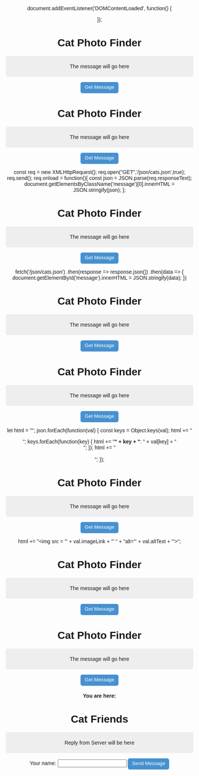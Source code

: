 
<!-- /* JSON APIs and AJAX

Similar to how UIs help people use programs, APIs (Application Programming Interfaces) help programs interact with other programs. APIs are tools that computers use to communicate with one another, in part to send and receive data.

Programmers often use AJAX (Asynchronous JavaScript and XML) when working with APIs. AJAX refers to a group of technologies that make asynchronous requests to a server to transfer data, then load any returned data into the page. And the data transferred between the browser and server is often in a format called JSON (JavaScript Object Notation).

This course will teach you the basics about working with APIs and different AJAX technologies in the browser.



Handle Click Events with JavaScript using the onclick property
You want your code to execute only once your page has finished loading. For that purpose, you can attach a JavaScript event to the document called DOMContentLoaded. Here's the code that does this:
 */ -->
document.addEventListener('DOMContentLoaded', function() {

});

<!-- /* You can implement event handlers that go inside of the DOMContentLoaded function. You can implement an onclick event handler which triggers when the user clicks on the #getMessage element, by adding the following code:

document.getElementById('getMessage').onclick = function(){};

Add a click event handler inside of the DOMContentLoaded function for the element with id of getMessage.
 */ -->


<script>
  document.addEventListener('DOMContentLoaded', function(){
    // Add your code below this line
document.getElementById('getMessage').onclick = function(){};

    // Add your code above this line
  });
</script>

<style>
  body {
    text-align: center;
    font-family: "Helvetica", sans-serif;
  }
  h1 {
    font-size: 2em;
    font-weight: bold;
  }
  .box {
    border-radius: 5px;
    background-color: #eee;
    padding: 20px 5px;
  }
  button {
    color: white;
    background-color: #4791d0;
    border-radius: 5px;
    border: 1px solid #4791d0;
    padding: 5px 10px 8px 10px;
  }
  button:hover {
    background-color: #0F5897;
    border: 1px solid #0F5897;
  }
</style>
<h1>Cat Photo Finder</h1>
<p class="message box">
  The message will go here
</p>
<p>
  <button id="getMessage">
    Get Message
  </button>
</p>


<!-- /* Change Text with click Events
When the click event happens, you can use JavaScript to update an HTML element.
For example, when a user clicks the Get Message button, it changes the text of the element with the class message to say Here is the message.
This works by adding the following code within the click event:
 */

document.getElementsByClassName('message')[0].textContent="Here is the message";


Add code inside the onclick event handler to change the text inside the message element to say Here is the message.
 -->

<script>
  document.addEventListener('DOMContentLoaded', function(){
    document.getElementById('getMessage').onclick = function(){
      // Add your code below this line
document.getElementsByClassName('message')[0].textContent="Here is the message";

      // Add your code above this line
    }
  });
</script>

<style>
  body {
    text-align: center;
    font-family: "Helvetica", sans-serif;
  }
  h1 {
    font-size: 2em;
    font-weight: bold;
  }
  .box {
    border-radius: 5px;
    background-color: #eee;
    padding: 20px 5px;
  }
  button {
    color: white;
    background-color: #4791d0;
    border-radius: 5px;
    border: 1px solid #4791d0;
    padding: 5px 10px 8px 10px;
  }
  button:hover {
    background-color: #0F5897;
    border: 1px solid #0F5897;
  }
</style>

<h1>Cat Photo Finder</h1>
<p class="message box">
  The message will go here
</p>
<p>
  <button id="getMessage">
    Get Message
  </button>
</p>


<!-- Get JSON with the JavaScript XMLHttpRequest Method
You can also request data from an external source. This is where APIs come into play.
Remember that APIs - or Application Programming Interfaces - are tools that computers use to communicate with one another. You'll learn how to update HTML with the data we get from APIs using a technology called AJAX.

Most web APIs transfer data in a format called JSON. JSON stands for JavaScript Object Notation.

JSON syntax looks very similar to JavaScript object literal notation. JSON has object properties and their current values, sandwiched between a { and a }.

These properties and their values are often referred to as "key-value pairs".
However, JSON transmitted by APIs are sent as bytes, and your application receives it as a string. These can be converted into JavaScript objects, but they are not JavaScript objects by default. The JSON.parse method parses the string and constructs the JavaScript object described by it.
You can request the JSON from freeCodeCamp's Cat Photo API. Here's the code you can put in your click event to do this:
 -->

const req = new XMLHttpRequest();
req.open("GET",'/json/cats.json',true);
req.send();
req.onload = function(){
  const json = JSON.parse(req.responseText);
  document.getElementsByClassName('message')[0].innerHTML = JSON.stringify(json);
};


<!-- Here's a review of what each piece is doing. The JavaScript XMLHttpRequest object has a number of properties and methods that are used to transfer data. First, an instance of the XMLHttpRequest object is created and saved in the req variable. Next, the open method initializes a request - this example is requesting data from an API, therefore is a GET request. The second argument for open is the URL of the API you are requesting data from. The third argument is a Boolean value where true makes it an asynchronous request. The send method sends the request. Finally, the onload event handler parses the returned data and applies the JSON.stringify method to convert the JavaScript object into a string. This string is then inserted as the message text.

Update the code to create and send a GET request to the freeCodeCamp Cat Photo API. Then click the Get Message button. Your AJAX function will replace the The message will go here text with the raw JSON output from the API.
 -->

<script>
  document.addEventListener('DOMContentLoaded', function(){
    document.getElementById('getMessage').onclick = function(){
      // Add your code below this line
const req = new XMLHttpRequest();
req.open("GET",'/json/cats.json',true);
req.send();
req.onload = function(){
  const json = JSON.parse(req.responseText);
  document.getElementsByClassName('message')[0].innerHTML = JSON.stringify(json);
};


      // Add your code above this line
    };
  });
</script>

<style>
  body {
    text-align: center;
    font-family: "Helvetica", sans-serif;
  }
  h1 {
    font-size: 2em;
    font-weight: bold;
  }
  .box {
    border-radius: 5px;
    background-color: #eee;
    padding: 20px 5px;
  }
  button {
    color: white;
    background-color: #4791d0;
    border-radius: 5px;
    border: 1px solid #4791d0;
    padding: 5px 10px 8px 10px;
  }
  button:hover {
    background-color: #0F5897;
    border: 1px solid #0F5897;
  }
</style>

<h1>Cat Photo Finder</h1>
<p class="message box">
  The message will go here
</p>
<p>
  <button id="getMessage">
    Get Message
  </button>
</p>


<!-- Get JSON with the JavaScript fetch method
Another way to request external data is to use the JavaScript fetch() method. It is equivalent to XMLHttpRequest, but the syntax is considered easier to understand.
Here is the code for making a GET request to /json/cats.json
 -->

fetch('/json/cats.json')
  .then(response => response.json())
  .then(data => {
    document.getElementById('message').innerHTML = JSON.stringify(data);
  })


<!-- Take a look at each piece of this code.
The first line is the one that makes the request. So, fetch(URL) makes a GET request to the URL specified. The method returns a Promise.
After a Promise is returned, if the request was successful, the then method is executed, which takes the response and converts it to JSON format.
The then method also returns a Promise, which is handled by the next then method. The argument in the second then is the JSON object you are looking for!
Now, it selects the element that will receive the data by using document.getElementById(). Then it modifies the HTML code of the element by inserting a string created from the JSON object returned from the request.

Update the code to create and send a GET request to the freeCodeCamp Cat Photo API. But this time, using the fetch method instead of XMLHttpRequest.
 -->

<script>
  document.addEventListener('DOMContentLoaded',function(){
    document.getElementById('getMessage').onclick= () => {
      // Add your code below this line


fetch('/json/cats.json')
  .then(response => response.json())
  .then(data => {
    document.getElementById('message').innerHTML = JSON.stringify(data);
  })


      // Add your code above this line
    };
  });
</script>
<style>
  body {
    text-align: center;
    font-family: "Helvetica", sans-serif;
  }
  h1 {
    font-size: 2em;
    font-weight: bold;
  }
  .box {
    border-radius: 5px;
    background-color: #eee;
    padding: 20px 5px;
  }
  button {
    color: white;
    background-color: #4791d0;
    border-radius: 5px;
    border: 1px solid #4791d0;
    padding: 5px 10px 8px 10px;
  }
  button:hover {
    background-color: #0F5897;
    border: 1px solid #0F5897;
  }
</style>
<h1>Cat Photo Finder</h1>
<p id="message" class="box">
  The message will go here
</p>
<p>
  <button id="getMessage">
    Get Message
  </button>
</p>


<!-- Access the JSON Data from an API
In the previous challenge, you saw how to get JSON data from the freeCodeCamp Cat Photo API.
Now you'll take a closer look at the returned data to better understand the JSON format. Recall some notation in JavaScript:

[ ] -> Square brackets represent an array.
{ } -> Curly brackets represent an object.
" " -> Double quotes represent a string. They are also used for key names in JSON.

Understanding the structure of the data that an API returns is important because it influences how you retrieve the values you need.
On the right, click the Get Message button to load the freeCodeCamp Cat Photo API JSON into the HTML.
The first and last character you see in the JSON data are square brackets [ ]. This means that the returned data is an array. The second character in the JSON data is a curly { bracket, which starts an object. Looking closely, you can see that there are three separate objects. The JSON data is an array of three objects, where each object contains information about a cat photo.
You learned earlier that objects contain "key-value pairs" that are separated by commas. In the Cat Photo example, the first object has "id":0 where id is a key and 0 is its corresponding value. Similarly, there are keys for imageLink, altText, and codeNames. Each cat photo object has these same keys, but with different values.
Another interesting "key-value pair" in the first object is "codeNames":["Juggernaut","Mrs. Wallace","ButterCup"]. Here codeNames is the key and its value is an array of three strings. It's possible to have arrays of objects as well as a key with an array as a value.
Remember how to access data in arrays and objects. Arrays use bracket notation to access a specific index of an item. Objects use either bracket or dot notation to access the value of a given property. Here's an example that prints the altText property of the first cat photo - note that the parsed JSON data in the editor is saved in a variable called json:
console.log(json[0].altText);
The console would display the string A white cat wearing a green helmet shaped melon on its head..

For the cat with the id of 2, print to the console the second value in the codeNames array. You should use bracket and dot notation on the object (which is saved in the variable json) to access the value.
 -->

<script>
  document.addEventListener('DOMContentLoaded', function(){
    document.getElementById('getMessage').onclick = function(){
      const req = new XMLHttpRequest();
      req.open("GET",'/json/cats.json', true);
      req.send();
      req.onload=function(){
        const json = JSON.parse(req.responseText);
        document.getElementsByClassName('message')[0].innerHTML = JSON.stringify(json);
        // Add your code below this line
      console.log(json[2].codeNames[1]);
        // Add your code above this line
      };
    };
  });
</script>

<style>
  body {
    text-align: center;
    font-family: "Helvetica", sans-serif;
  }
  h1 {
    font-size: 2em;
    font-weight: bold;
  }
  .box {
    border-radius: 5px;
    background-color: #eee;
    padding: 20px 5px;
  }
  button {
    color: white;
    background-color: #4791d0;
    border-radius: 5px;
    border: 1px solid #4791d0;
    padding: 5px 10px 8px 10px;
  }
  button:hover {
    background-color: #0F5897;
    border: 1px solid #0F5897;
  }
</style>

<h1>Cat Photo Finder</h1>
<p class="message box">
  The message will go here
</p>
<p>
  <button id="getMessage">
    Get Message
  </button>
</p>


<!-- Convert JSON Data to HTML
Now that you're getting data from a JSON API, you can display it in the HTML.
You can use a forEach method to loop through the data since the cat photo objects are held in an array. As you get to each item, you can modify the HTML elements.
First, declare an html variable with let html = "";.
Then, loop through the JSON, adding HTML to the variable that wraps the key names in strong tags, followed by the value. When the loop is finished, you render it.
Here's the code that does this:
 -->

let html = "";
json.forEach(function(val) {
  const keys = Object.keys(val);
  html += "<div class = 'cat'>";
  keys.forEach(function(key) {
    html += "<strong>" + key + "</strong>: " + val[key] + "<br>";
  });
  html += "</div><br>";
});


<!-- Note: For this challenge, you need to add new HTML elements to the page, so you cannot rely on textContent. Instead, you need to use innerHTML, which can make a site vulnerable to cross-site scripting attacks.

Add a forEach method to loop over the JSON data and create the HTML elements to display it.
Here is some example JSON:
 -->


<!-- [
  {
    "id":0,
      "imageLink":"https://s3.amazonaws.com/freecodecamp/funny-cat.jpg",
      "altText":"A white cat wearing a green helmet shaped melon on its head. ",
      "codeNames":[ "Juggernaut", "Mrs. Wallace", "Buttercup"
    ]
  }
]
 -->

<!-- Solution: -->


<script>
  document.addEventListener('DOMContentLoaded', function(){
    document.getElementById('getMessage').onclick = function(){
      const req = new XMLHttpRequest();
      req.open("GET",'/json/cats.json',true);
      req.send();
      req.onload = function(){
        const json = JSON.parse(req.responseText);
        let html = "";
        // Add your code below this line
        json.forEach(function(val) {
        const keys = Object.keys(val);
        html += "<div class = 'cat'>";
        keys.forEach(function(key) {
        html += "<strong>" + key + "</strong>: " + val  [key] + "<br>";
  });
  html += "</div><br>";
});

        // Add your code above this line
        document.getElementsByClassName('message')[0].innerHTML = html;
      };
    };
  });
</script>

<style>
  body {
    text-align: center;
    font-family: "Helvetica", sans-serif;
  }
  h1 {
    font-size: 2em;
    font-weight: bold;
  }
  .box {
    border-radius: 5px;
    background-color: #eee;
    padding: 20px 5px;
  }
  button {
    color: white;
    background-color: #4791d0;
    border-radius: 5px;
    border: 1px solid #4791d0;
    padding: 5px 10px 8px 10px;
  }
  button:hover {
    background-color: #0F5897;
    border: 1px solid #0F5897;
  }
</style>

<h1>Cat Photo Finder</h1>
<p class="message box">
  The message will go here
</p>
<p>
  <button id="getMessage">
    Get Message
  </button>
</p>


<!-- Render Images from Data Sources
The last few challenges showed that each object in the JSON array contains an imageLink key with a value that is the URL of a cat's image.
When you're looping through these objects, you can use this imageLink property to display this image in an img element.
Here's the code that does this:
 -->

html += "<img src = '" + val.imageLink + "' " + "alt='" + val.altText + "'>";


<!-- Add code to use the imageLink and altText properties in an img tag.
 -->

<script>
  document.addEventListener('DOMContentLoaded', function(){
    document.getElementById('getMessage').onclick = function(){
      const req=new XMLHttpRequest();
      req.open("GET",'/json/cats.json',true);
      req.send();
      req.onload = function(){
        const json = JSON.parse(req.responseText);
        let html = "";
        json.forEach(function(val) {
          html += "<div class = 'cat'>";
          // Add your code below this line
    
    html += "<img src = '" + val.imageLink + "' " + "alt='" + val.altText + "'>";

          // Add your code above this line
          html += "</div><br>";
        });
        document.getElementsByClassName('message')[0].innerHTML=html;
      };
     };
  });
</script>

<style>
  body {
    text-align: center;
    font-family: "Helvetica", sans-serif;
  }
  h1 {
    font-size: 2em;
    font-weight: bold;
  }
  .box {
    border-radius: 5px;
    background-color: #eee;
    padding: 20px 5px;
  }
  button {
    color: white;
    background-color: #4791d0;
    border-radius: 5px;
    border: 1px solid #4791d0;
    padding: 5px 10px 8px 10px;
  }
  button:hover {
    background-color: #0F5897;
    border: 1px solid #0F5897;
  }
</style>
<h1>Cat Photo Finder</h1>
<p class="message box">
  The message will go here
</p>
<p>
  <button id="getMessage">
    Get Message
  </button>
</p>



<!-- Pre-filter JSON to Get the Data You Need
If you don't want to render every cat photo you get from the freeCodeCamp Cat Photo API, you can pre-filter the JSON before looping through it.
Given that the JSON data is stored in an array, you can use the filter method to filter out the cat whose id key has a value of 1.
Here's the code to do this:


json = json.filter(function(val) {
  return (val.id !== 1);
});


Add code to filter the json data to remove the cat with the id value of 1.
 -->

<script>
  document.addEventListener('DOMContentLoaded', function(){
    document.getElementById('getMessage').onclick = function(){
      const req = new XMLHttpRequest();
      req.open("GET",'/json/cats.json', true);
      req.send();
      req.onload=function(){
        let json = JSON.parse(req.responseText);
        let html = "";
        // Add your code below this line

  json = json.filter(function(val) {
  return (val.id !== 1);
});

        // Add your code above this line
         json.forEach(function(val) {
           html += "<div class = 'cat'>"

           html += "<img src = '" + val.imageLink + "' " + "alt='" + val.altText + "'>"

           html += "</div>"
         });
         document.getElementsByClassName('message')[0].innerHTML = html;
       };
     };
  });
</script>

<style>
  body {
    text-align: center;
    font-family: "Helvetica", sans-serif;
  }
  h1 {
    font-size: 2em;
    font-weight: bold;
  }
  .box {
    border-radius: 5px;
    background-color: #eee;
    padding: 20px 5px;
  }
  button {
    color: white;
    background-color: #4791d0;
    border-radius: 5px;
    border: 1px solid #4791d0;
    padding: 5px 10px 8px 10px;
  }
  button:hover {
    background-color: #0F5897;
    border: 1px solid #0F5897;
  }
</style>

<h1>Cat Photo Finder</h1>
<p class="message box">
  The message will go here
</p>
<p>
  <button id="getMessage">
    Get Message
  </button>
</p>


<!-- Get Geolocation Data to Find A User's GPS Coordinates
Another cool thing you can do is access your user's current location. Every browser has a built in navigator that can give you this information.
The navigator will get the user's current longitude and latitude.
You will see a prompt to allow or block this site from knowing your current location. The challenge can be completed either way, as long as the code is correct.

By selecting allow, you will see the text on the output phone change to your latitude and longitude.
Here's code that does this:


if (navigator.geolocation){
  navigator.geolocation.getCurrentPosition(function(position) {
    document.getElementById('data').innerHTML="latitude: " + position.coords.latitude + "<br>longitude: " + position.coords.longitude;
  });
}


First, it checks if the navigator.geolocation object exists. If it does, the getCurrentPosition method on that object is called, which initiates an asynchronous request for the user's position. If the request is successful, the callback function in the method runs. This function accesses the position object's values for latitude and longitude using dot notation and updates the HTML.

Add the example code inside the script tags to check a user's current location and insert it into the HTML.
 -->

<script>
  // Add your code below this line

if (navigator.geolocation){
  navigator.geolocation.getCurrentPosition(function(position) {
    document.getElementById('data').innerHTML="latitude: " + position.coords.latitude + "<br>longitude: " + position.coords.longitude;
  });
}


  // Add your code above this line
</script>
<h4>You are here:</h4>
<div id="data">

</div>


<!-- Post Data with the JavaScript XMLHttpRequest Method
In the previous examples, you received data from an external resource. You can also send data to an external resource, as long as that resource supports AJAX requests and you know the URL.
JavaScript's XMLHttpRequest method is also used to post data to a server. Here's an example:


const xhr = new XMLHttpRequest();
xhr.open('POST', url, true);
xhr.setRequestHeader('Content-Type', 'application/json; charset=UTF-8');
xhr.onreadystatechange = function () {
  if (xhr.readyState === 4 && xhr.status === 201){
    const serverResponse = JSON.parse(xhr.response);
    document.getElementsByClassName('message')[0].textContent = serverResponse.userName + serverResponse.suffix;
  }
};
const body = JSON.stringify({ userName: userName, suffix: ' loves cats!' });
xhr.send(body);


You've seen several of these methods before. Here the open method initializes the request as a POST to the given URL of the external resource, and passes true as the third parameter - indicating to perform the operation asynchronously.
The setRequestHeader method sets the value of an HTTP request header, which contains information about the sender and the request. It must be called after the open method, but before the send method. The two parameters are the name of the header and the value to set as the body of that header.

Next, the onreadystatechange event listener handles a change in the state of the request. A readyState of 4 means the operation is complete, and a status of 201 means it was a successful request. Therefore, the document's HTML can be updated.
Finally, the send method sends the request with the body value. The body consists of a userName and a suffix key.

Update the code so it makes a POST request to the API endpoint. Then type your name in the input field and click Send Message. Your AJAX function should replace Reply from Server will be here. with data from the server. Format the response to display your name appended with the text loves cats.
 -->

<script>
  document.addEventListener('DOMContentLoaded', function(){
    document.getElementById('sendMessage').onclick = function(){

      const userName = document.getElementById('name').value;
      const url = 'https://jsonplaceholder.typicode.com/posts';
      // Add your code below this line

const xhr = new XMLHttpRequest();
xhr.open('POST', url, true);
xhr.setRequestHeader('Content-Type', 'application/json; charset=UTF-8');
xhr.onreadystatechange = function () {
  if (xhr.readyState === 4 && xhr.status === 201){
    const serverResponse = JSON.parse(xhr.response);
    document.getElementsByClassName('message')[0].textContent = serverResponse.userName + serverResponse.suffix;
  }
};
const body = JSON.stringify({ userName: userName, suffix: ' loves cats!' });
xhr.send(body);


      // Add your code above this line
    };
  });
</script>

<style>
  body {
    text-align: center;
    font-family: "Helvetica", sans-serif;
  }
  h1 {
    font-size: 2em;
    font-weight: bold;
  }
  .box {
    border-radius: 5px;
    background-color: #eee;
    padding: 20px 5px;
  }
  button {
    color: white;
    background-color: #4791d0;
    border-radius: 5px;
    border: 1px solid #4791d0;
    padding: 5px 10px 8px 10px;
  }
  button:hover {
    background-color: #0F5897;
    border: 1px solid #0F5897;
  }
</style>

<h1>Cat Friends</h1>
<p class="message box">
  Reply from Server will be here
</p>
<p>
  <label for="name">Your name:
    <input type="text" id="name"/>
  </label>
  <button id="sendMessage">
    Send Message
  </button>
</p>
















